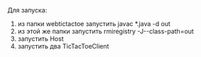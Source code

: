 Для запуска:

1) из папки webtictactoe запустить javac *.java -d out
1) из этой же папки запустить rmiregistry -J--class-path=out
2) запустить Host
3) запустить два TicTacToeClient